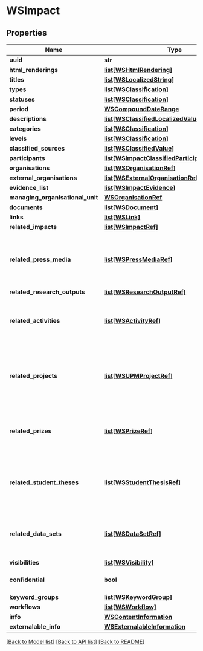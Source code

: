 # WSImpact

## Properties
Name | Type | Description | Notes
------------ | ------------- | ------------- | -------------
**uuid** | **str** |  | [optional] 
**html_renderings** | [**list[WSHtmlRendering]**](WSHtmlRendering.md) |  | [optional] 
**titles** | [**list[WSLocalizedString]**](WSLocalizedString.md) |  | [optional] 
**types** | [**list[WSClassification]**](WSClassification.md) |  | [optional] 
**statuses** | [**list[WSClassification]**](WSClassification.md) |  | [optional] 
**period** | [**WSCompoundDateRange**](WSCompoundDateRange.md) |  | [optional] 
**descriptions** | [**list[WSClassifiedLocalizedValue]**](WSClassifiedLocalizedValue.md) |  | [optional] 
**categories** | [**list[WSClassification]**](WSClassification.md) |  | [optional] 
**levels** | [**list[WSClassification]**](WSClassification.md) |  | [optional] 
**classified_sources** | [**list[WSClassifiedValue]**](WSClassifiedValue.md) |  | [optional] 
**participants** | [**list[WSImpactClassifiedParticipantAssociation]**](WSImpactClassifiedParticipantAssociation.md) |  | [optional] 
**organisations** | [**list[WSOrganisationRef]**](WSOrganisationRef.md) |  | [optional] 
**external_organisations** | [**list[WSExternalOrganisationRef]**](WSExternalOrganisationRef.md) |  | [optional] 
**evidence_list** | [**list[WSImpactEvidence]**](WSImpactEvidence.md) |  | [optional] 
**managing_organisational_unit** | [**WSOrganisationRef**](WSOrganisationRef.md) |  | [optional] 
**documents** | [**list[WSDocument]**](WSDocument.md) |  | [optional] 
**links** | [**list[WSLink]**](WSLink.md) |  | [optional] 
**related_impacts** | [**list[WSImpactRef]**](WSImpactRef.md) |  | [optional] 
**related_press_media** | [**list[WSPressMediaRef]**](WSPressMediaRef.md) | Only available when the Press / Media module is enabled | [optional] 
**related_research_outputs** | [**list[WSResearchOutputRef]**](WSResearchOutputRef.md) |  | [optional] 
**related_activities** | [**list[WSActivityRef]**](WSActivityRef.md) | Only available when the Activity module is enabled | [optional] 
**related_projects** | [**list[WSUPMProjectRef]**](WSUPMProjectRef.md) | Only available when the Unified Project Model module is enabled | [optional] 
**related_prizes** | [**list[WSPrizeRef]**](WSPrizeRef.md) | Only available when the Prize module is enabled | [optional] 
**related_student_theses** | [**list[WSStudentThesisRef]**](WSStudentThesisRef.md) | Only available when the Student Thesis module is enabled | [optional] 
**related_data_sets** | [**list[WSDataSetRef]**](WSDataSetRef.md) | Only available when the Dataset module is enabled | [optional] 
**visibilities** | [**list[WSVisibility]**](WSVisibility.md) |  | [optional] 
**confidential** | **bool** |  | [optional] [default to False]
**keyword_groups** | [**list[WSKeywordGroup]**](WSKeywordGroup.md) |  | [optional] 
**workflows** | [**list[WSWorkflow]**](WSWorkflow.md) |  | [optional] 
**info** | [**WSContentInformation**](WSContentInformation.md) |  | [optional] 
**externalable_info** | [**WSExternalableInformation**](WSExternalableInformation.md) |  | [optional] 

[[Back to Model list]](../README.md#documentation-for-models) [[Back to API list]](../README.md#documentation-for-api-endpoints) [[Back to README]](../README.md)


